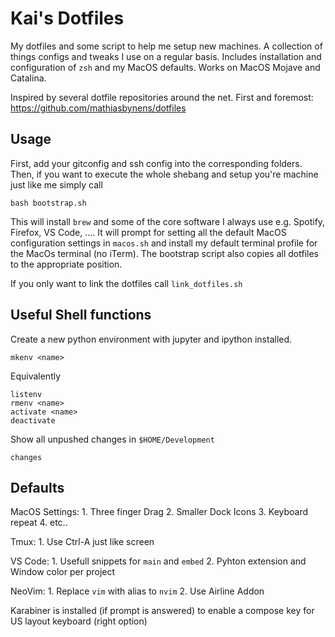 # Kai's Dotfiles

My dotfiles and some script to help me setup new machines.
A collection of things configs and tweaks I use on a regular basis.
Includes installation and configuration of `zsh` and my MacOS defaults.
Works on MacOS Mojave and Catalina.

Inspired by several dotfile repositories around the net. First and foremost:
https://github.com/mathiasbynens/dotfiles


## Usage

First, add your gitconfig and ssh config into the corresponding folders.
Then, if you want to execute the whole shebang and setup you're machine just like me simply call 

```
bash bootstrap.sh
```

This will install `brew` and some of the core software I always use e.g. Spotify, Firefox, VS Code, ....
It will prompt for setting all the default MacOS configuration settings in `macos.sh` and install my default terminal 
profile for the MacOs terminal (no iTerm). 
The bootstrap script also copies all dotfiles to the appropriate position. 

If you only want to link the dotfiles call `link_dotfiles.sh`

## Useful Shell functions

Create a new python environment with jupyter and ipython installed.
```
mkenv <name>
```
Equivalently
```
listenv
rmenv <name>
activate <name>
deactivate
```

Show all unpushed changes in `$HOME/Development`
```
changes
```

## Defaults

MacOS Settings:
    1. Three finger Drag
    2. Smaller Dock Icons
    3. Keyboard repeat 
    4. etc..

Tmux:
    1. Use Ctrl-A just like screen

VS Code:
    1. Usefull snippets for `main` and `embed`
    2. Pyhton extension and Window color per project

NeoVim:
    1. Replace `vim` with alias to `nvim`
    2. Use Airline Addon

Karabiner is installed (if prompt is answered) to enable a compose key for US layout keyboard (right option)